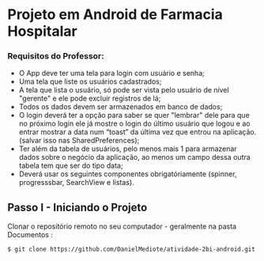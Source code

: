 # Projeto em Android de Farmacia Hospitalar

### Requisitos do Professor:

  - O App deve ter uma tela para login com usuário e senha;
  - Uma tela que liste os usuários cadastrados;
  - A tela que lista o usuário, só pode ser vista pelo usuário de nível "gerente" e ele pode excluir registros de lá;
  - Todos os dados devem ser armazenados em banco de dados;
  - O login deverá ter a opção para saber se quer "lembrar" dele para que no próximo login ele já mostre o login do último usuário que logou e ao entrar mostrar a data num “toast” da última vez que entrou na aplicação. (salvar isso nas SharedPreferences);
  - Ter além da tabela de usuários, pelo menos mais 1 para armazenar dados sobre o negócio da aplicação, ao menos um campo dessa outra tabela tem que ser do tipo data;
  - Deverá usar os seguintes componentes obrigatóriamente (spinner, progresssbar, SearchView e listas).


## Passo I - Iniciando o Projeto

Clonar o repositório remoto no seu computador - geralmente na pasta Documentos :

```sh
$ git clone https://github.com/DanielMediote/atividade-2bi-android.git
```


